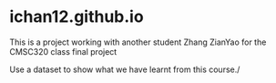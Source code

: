 # ichan12.github.io

This is a project working with another student Zhang ZianYao for the CMSC320 class final project

Use a dataset to show what we have learnt from this course./ 
